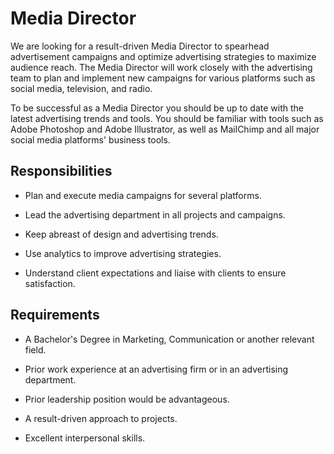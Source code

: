 # Media Director

We are looking for a result-driven Media Director to spearhead advertisement campaigns and optimize advertising strategies to maximize audience reach. The Media Director will work closely with the advertising team to plan and implement new campaigns for various platforms such as social media, television, and radio.

To be successful as a Media Director you should be up to date with the latest advertising trends and tools. You should be familiar with tools such as Adobe Photoshop and Adobe Illustrator, as well as MailChimp and all major social media platforms' business tools.

## Responsibilities

* Plan and execute media campaigns for several platforms.

* Lead the advertising department in all projects and campaigns.

* Keep abreast of design and advertising trends.

* Use analytics to improve advertising strategies.

* Understand client expectations and liaise with clients to ensure satisfaction.

## Requirements

* A Bachelor's Degree in Marketing, Communication or another relevant field.

* Prior work experience at an advertising firm or in an advertising department.

* Prior leadership position would be advantageous.

* A result-driven approach to projects.

* Excellent interpersonal skills.

